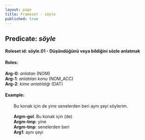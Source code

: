 ```yaml
---
layout: page
title: Frameset - söyle
published: true
---
```

<h2>Predicate: <i>söyle</i></h2>
<h4>Roleset id: söyle.01 - Düşündüğünü veya bildiğini sözle anlatmak<br>
<h4>Roles:</h4>
<b>Arg-0</b>: <i>anlatan</i>  (NOM) <br>
<b>Arg-1</b>: <i>anlatılan konu</i>  (NOM_ACC) <br>
<b>Arg-2</b>: <i>kime anlatıldığı</i>  (DAT) <br>
<h4>Example:</h4>
&emsp;&emsp;Bu konak için de yine senelerden beri aynı şeyi söylerim.<br><br>
&emsp;&emsp;<b>Argm-gol</b>:  Bu konak için (de)<br>
&emsp;&emsp;<b>Argm-tmp</b>:  yine<br>
&emsp;&emsp;<b>Argm-tmp</b>:  senelerden beri<br>
&emsp;&emsp;<b>Arg1</b>:  aynı şeyi<br>

